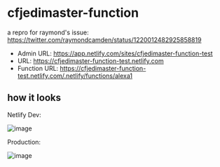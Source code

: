# cfjedimaster-function

a repro for raymond's issue: https://twitter.com/raymondcamden/status/1220012482925858819


- Admin URL: https://app.netlify.com/sites/cfjedimaster-function-test
- URL:       https://cfjedimaster-function-test.netlify.com
- Function URL: https://cfjedimaster-function-test.netlify.com/.netlify/functions/alexa1

## how it looks

Netlify Dev:

![image](https://user-images.githubusercontent.com/6764957/72911374-f2746080-3d07-11ea-8699-fe730a594fd2.png)

Production:

![image](https://user-images.githubusercontent.com/6764957/72911398-fef8b900-3d07-11ea-922c-93400e7f123a.png)
